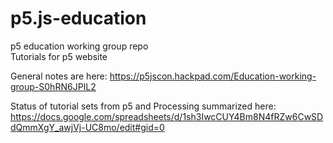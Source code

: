 # p5.js-education
p5 education working group repo  
Tutorials for p5 website


General notes are here: https://p5jscon.hackpad.com/Education-working-group-S0hRN6JPIL2

Status of tutorial sets from p5 and Processing summarized here: https://docs.google.com/spreadsheets/d/1sh3IwcCUY4Bm8N4fRZw6CwSDdQmmXgY_awjVj-UC8mo/edit#gid=0 

